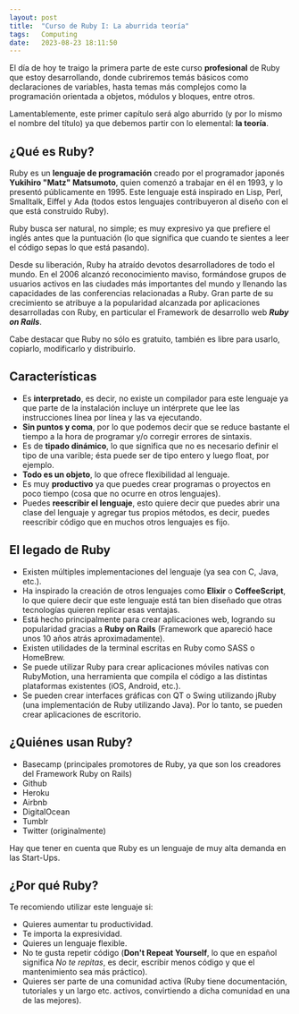 ```yaml
---
layout: post
title:  "Curso de Ruby I: La aburrida teoría"
tags:   Computing
date:   2023-08-23 18:11:50
---
```


El día de hoy te traigo la primera parte de este curso **profesional** de Ruby que estoy desarrollando, donde cubriremos temás básicos como declaraciones de variables, hasta temas más complejos como la programación orientada a objetos, módulos y bloques, entre otros.

Lamentablemente, este primer capítulo será algo aburrido (y por lo mismo el nombre del título) ya que debemos partir con lo elemental: **la teoría**.

## ¿Qué es Ruby?

Ruby es un **lenguaje de programación** creado por el programador japonés **Yukihiro "Matz" Matsumoto**, quien comenzó a trabajar en él en 1993, y lo presentó públicamente en 1995. Este lenguaje está inspirado en Lisp, Perl, Smalltalk, Eiffel y Ada (todos estos lenguajes contribuyeron al diseño con el que está construido Ruby).

Ruby busca ser natural, no simple; es muy expresivo ya que prefiere el inglés antes que la puntuación (lo que significa que cuando te sientes a leer el código sepas lo que está pasando).

Desde su liberación, Ruby ha atraído devotos desarrolladores de todo el mundo. En el 2006 alcanzó reconocimiento maviso, formándose grupos de usuarios activos en las ciudades más importantes del mundo y llenando las capacidades de las conferencias relacionadas a Ruby. Gran parte de su crecimiento se atribuye a la popularidad alcanzada por aplicaciones desarrolladas con Ruby, en particular el Framework de desarrollo web ***Ruby on Rails***.

Cabe destacar que Ruby no sólo es gratuito, también es libre para usarlo, copiarlo, modificarlo y distribuirlo.

## Características

* Es **interpretado**, es decir, no existe un compilador para este lenguaje ya que parte de la instalación incluye un intérprete que lee las instrucciones línea por línea y las va ejecutando.
* **Sin puntos y coma**, por lo que podemos decir que se reduce bastante el tiempo a la hora de programar y/o corregir errores de sintaxis.
* Es de **tipado dinámico**, lo que significa que no es necesario definir el tipo de una varible; ésta puede ser de tipo entero y luego float, por ejemplo.
* **Todo es un objeto**, lo que ofrece flexibilidad al lenguaje.
* Es muy **productivo** ya que puedes crear programas o proyectos en poco tiempo (cosa que no ocurre en otros lenguajes).
* Puedes **reescribir el lenguaje**, esto quiere decir que puedes abrir una clase del lenguaje y agregar tus propios métodos, es decir, puedes reescribir código que en muchos otros lenguajes es fijo.

## El legado de Ruby

* Existen múltiples implementaciones del lenguaje (ya sea con C, Java, etc.).
* Ha inspirado la creación de otros lenguajes como **Elixir** o **CoffeeScript**, lo que quiere decir que este lenguaje está tan bien diseñado que otras tecnologías quieren replicar esas ventajas.
* Está hecho principalmente para crear aplicaciones web, logrando su popularidad gracias a **Ruby on Rails** (Framework que apareció hace unos 10 años atrás aproximadamente).
* Existen utilidades de la terminal escritas en Ruby como SASS o HomeBrew.
* Se puede utilizar Ruby para crear aplicaciones móviles nativas con RubyMotion, una herramienta que compila el código a las distintas plataformas existentes (iOS, Android, etc.).
* Se pueden crear interfaces gráficas con QT o Swing utilizando jRuby (una implementación de Ruby utilizando Java). Por lo tanto, se pueden crear aplicaciones de escritorio.

## ¿Quiénes usan Ruby?

* Basecamp (principales promotores de Ruby, ya que son los creadores del Framework Ruby on Rails)
* Github
* Heroku
* Airbnb
* DigitalOcean
* Tumblr
* Twitter (originalmente)

Hay que tener en cuenta que Ruby es un lenguaje de muy alta demanda en las Start-Ups.

## ¿Por qué Ruby?

Te recomiendo utilizar este lenguaje si:

* Quieres aumentar tu productividad.
* Te importa la expresividad.
* Quieres un lenguaje flexible.
* No te gusta repetir código (**Don't Repeat Yourself**, lo que en español significa *No te repitas*, es decir, escribir menos código y que el mantenimiento sea más práctico).
* Quieres ser parte de una comunidad activa (Ruby tiene documentación, tutoriales y un largo etc. activos, convirtiendo a dicha comunidad en una de las mejores).

<script src="https://utteranc.es/client.js"
        repo="elerizoinformatico/elerizoinformatico.github.io"
        issue-term="pathname"
        theme="icy-dark"
        crossorigin="anonymous"
        async>
</script>
